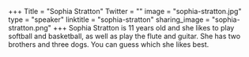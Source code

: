 +++
Title = "Sophia Stratton"
Twitter = ""
image = "sophia-stratton.jpg"
type = "speaker"
linktitle = "sophia-stratton"
sharing_image = "sophia-stratton.png"
+++
Sophia Stratton is 11 years old and she likes to play softball and basketball, as well as play the flute and guitar. She has two brothers and three dogs. You can guess which she likes best.
